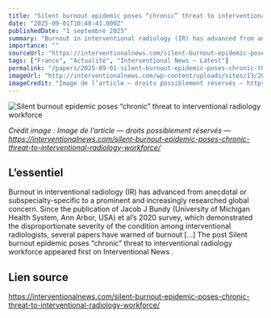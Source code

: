 ```yaml
---
title: "Silent burnout epidemic poses “chronic” threat to interventional radiology workforce"
date: "2025-09-01T10:48:41.000Z"
publishedDate: "1 septembre 2025"
summary: "Burnout in interventional radiology (IR) has advanced from anecdotal or subspecialty-specific to a prominent and increasingly researched global concern. Since the publication of Jacob J Bundy (University of Michigan Health System, Ann Arbor, USA) et al’s 2020 survey, which demonstrated the disproportionate severity of the condition among interventional radiologists, several papers have warned of burnout [&#8230;] The post Silent burnout epidemic poses “chronic” threat to interventional radiology workforce appeared first on Interventional News ."
importance: ""
sourceUrl: "https://interventionalnews.com/silent-burnout-epidemic-poses-chronic-threat-to-interventional-radiology-workforce/"
tags: ["France", "Actualité", "Interventional News — Latest"]
permalink: "/papers/2025-09-01-silent-burnout-epidemic-poses-chronic-threat-to-interventional-radiology-workforce"
imageUrl: "http://interventionalnews.com/wp-content/uploads/sites/13/2025/08/AdobeStock_856141671-scaled.jpg"
imageCredit: "Image de l’article — droits possiblement réservés — https://interventionalnews.com/silent-burnout-epidemic-poses-chronic-threat-to-interventional-radiology-workforce/"
---
```


![Silent burnout epidemic poses “chronic” threat to interventional radiology workforce](http://interventionalnews.com/wp-content/uploads/sites/13/2025/08/AdobeStock_856141671-scaled.jpg)

*Crédit image : Image de l’article — droits possiblement réservés — https://interventionalnews.com/silent-burnout-epidemic-poses-chronic-threat-to-interventional-radiology-workforce/*

## L’essentiel

Burnout in interventional radiology (IR) has advanced from anecdotal or subspecialty-specific to a prominent and increasingly researched global concern. Since the publication of Jacob J Bundy (University of Michigan Health System, Ann Arbor, USA) et al’s 2020 survey, which demonstrated the disproportionate severity of the condition among interventional radiologists, several papers have warned of burnout [&#8230;] The post Silent burnout epidemic poses “chronic” threat to interventional radiology workforce appeared first on Interventional News .

## Lien source

https://interventionalnews.com/silent-burnout-epidemic-poses-chronic-threat-to-interventional-radiology-workforce/
